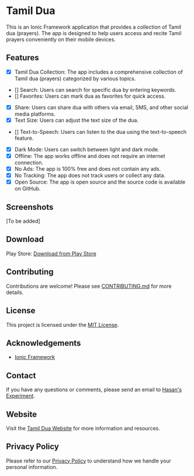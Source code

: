 # Tamil Dua

This is an Ionic Framework application that provides a collection of Tamil dua (prayers). The app is designed to help users access and recite Tamil prayers conveniently on their mobile devices.

## Features

- [x] Tamil Dua Collection: The app includes a comprehensive collection of Tamil dua (prayers) categorized by various topics.
- [] Search: Users can search for specific dua by entering keywords.
- [] Favorites: Users can mark dua as favorites for quick access.
- [x] Share: Users can share dua with others via email, SMS, and other social media platforms.
- [x] Text Size: Users can adjust the text size of the dua.
- [] Text-to-Speech: Users can listen to the dua using the text-to-speech feature.
- [x] Dark Mode: Users can switch between light and dark mode.
- [x] Offline: The app works offline and does not require an internet connection.
- [x] No Ads: The app is 100% free and does not contain any ads.
- [x] No Tracking: The app does not track users or collect any data.
- [x] Open Source: The app is open source and the source code is available on GitHub.

## Screenshots
[To be added]

## Download

Play Store: [Download from Play Store](https://play.google.com/store/apps/details?id=com.hasan.app.tamildua)

## Contributing

Contributions are welcome! Please see [CONTRIBUTING.md](CONTRIBUTING.md) for more details.

## License

This project is licensed under the [MIT License](LICENSE).

## Acknowledgements

- [Ionic Framework](https://ionicframework.com/)

## Contact

If you have any questions or comments, please send an email to [Hasan's Experiment](mailto:hasansexperiment@gmail.com).

## Website

Visit the [Tamil Dua Website](http://tamildua.appspot.com/tamildua.html?_sm_au_=i2V60JQjV6Snt1vP) for more information and resources.

## Privacy Policy

Please refer to our [Privacy Policy](https://www.freeprivacypolicy.com/live/b29ab5e0-7e89-47e0-af55-24b93ad327f0) to understand how we handle your personal information.

